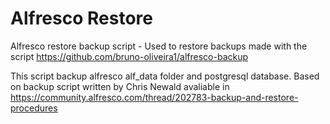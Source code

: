 # Alfresco Restore 
Alfresco restore backup script - Used to restore backups made with the script https://github.com/bruno-oliveira1/alfresco-backup

This script backup alfresco alf_data folder and postgresql database.
Based on backup script written by Chris Newald avaliable in https://community.alfresco.com/thread/202783-backup-and-restore-procedures
